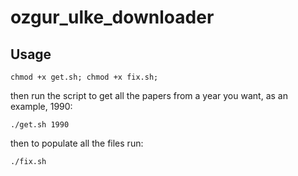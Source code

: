 # ozgur_ulke_downloader

## Usage

```
chmod +x get.sh; chmod +x fix.sh;
```
then run the script to get all the papers from a year you want, as an example, 1990:
```
./get.sh 1990
```

then to populate all the files run:
```
./fix.sh
```

